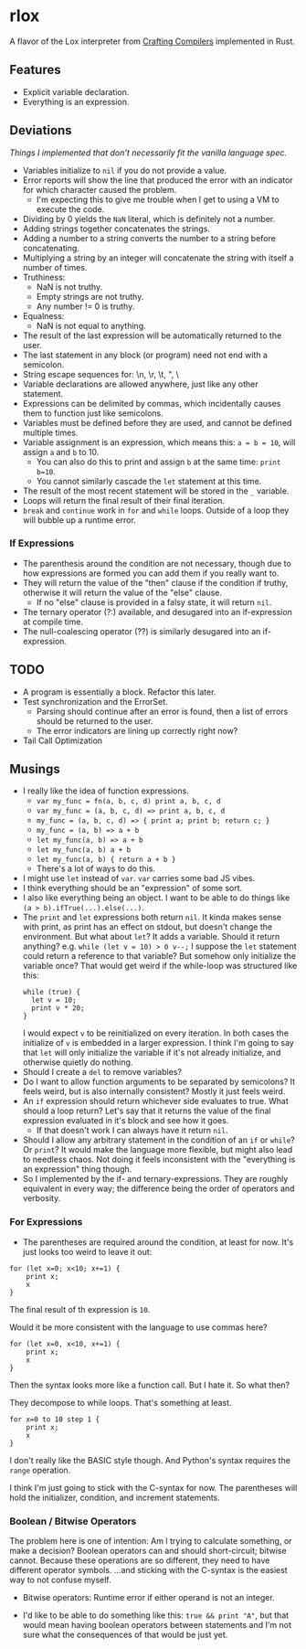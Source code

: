 # rlox

A flavor of the Lox interpreter from [Crafting Compilers](https://www.craftinginterpreters.com/) implemented in Rust.

## Features

- Explicit variable declaration.
- Everything is an expression.

## Deviations
*Things I implemented that don't necessarily fit the vanilla language spec.*

- Variables initialize to `nil` if you do not provide a value.
- Error reports will show the line that produced the error with an indicator for which character caused the problem.
    - I'm expecting this to give me trouble when I get to using a VM to execute the code.
- Dividing by 0 yields the `NaN` literal, which is definitely not a number.
- Adding strings together concatenates the strings.
- Adding a number to a string converts the number to a string before concatenating.
- Multiplying a string by an integer will concatenate the string with itself a number of times.
- Truthiness:
    - NaN is not truthy.
    - Empty strings are not truthy.
    - Any number != 0 is truthy.
- Equalness:
    - NaN is not equal to anything.
- The result of the last expression will be automatically returned to the user.
- The last statement in any block (or program) need not end with a semicolon.
- String escape sequences for: \n, \r, \t, \", \\
- Variable declarations are allowed anywhere, just like any other statement.
- Expressions can be delimited by commas, which incidentally causes them to function just like semicolons.
- Variables must be defined before they are used, and cannot be defined multiple times.
- Variable assignment is an expression, which means this: `a = b = 10`, will assign `a` and `b` to 10.
    - You can also do this to print and assign `b` at the same time: `print b=10`.
    - You cannot similarly cascade the `let` statement at this time.
- The result of the most recent statement will be stored in the `_` variable.
- Loops will return the final result of their final iteration.
- `break` and `continue` work in `for` and `while` loops.  Outside of a loop they will bubble up a runtime error.

### If Expressions

- The parenthesis around the condition are not necessary, though due to how expressions are formed you can add them if you really want to.
- They will return the value of the "then" clause if the condition if truthy, otherwise it will return the value of the "else" clause.
    - If no "else" clause is provided in a falsy state, it will return `nil`.
- The ternary operator (?:) available, and desugared into an if-expression at compile time.
- The null-coalescing operator (??) is similarly desugared into an if-expression.

## TODO

- A program is essentially a block.  Refactor this later.
- Test synchronization and the ErrorSet.
    - Parsing should continue after an error is found, then a list of errors should be returned to the user.
    - The error indicators are lining up correctly right now?
- Tail Call Optimization

## Musings

- I really like the idea of function expressions.
    - `var my_func = fn(a, b, c, d) print a, b, c, d`
    - `var my_func = (a, b, c, d) => print a, b, c, d`
    - `my_func = (a, b, c, d) => { print a; print b; return c; }`
    - `my_func = (a, b) => a + b`
    - `let my_func(a, b) => a + b`
    - `let my_func(a, b) a + b`
    - `let my_func(a, b) { return a + b }`
    - There's a lot of ways to do this.
- I might use `let` instead of `var`.  `var` carries some bad JS vibes.
- I think everything should be an "expression" of some sort.
- I also like everything being an object.  I want to be able to do things like `(a > b).ifTrue(...).else(...)`.
- The `print` and `let` expressions both return `nil`.  It kinda makes sense with print, as print has an effect on stdout,
  but doesn't change the environment.  But what about `let`?  It adds a variable.  Should it return anything?
  e.g. `while (let v = 10) > 0 v--;`
  I suppose the `let` statement could return a reference to that variable?  But somehow only initialize the variable once?
  That would get weird if the while-loop was structured like this:
  ```
  while (true) {
    let v = 10;
    print v * 20;
  }
  ```
  I would expect `v` to be reinitialized on every iteration.
  In both cases the initialize of `v` is embedded in a larger expression.
  I think I'm going to say that `let` will only initialize the variable if it's not already initialize, and otherwise quietly do nothing.
- Should I create a `del` to remove variables?
- Do I want to allow function arguments to be separated by semicolons?  It feels weird, but is also internally consistent?
  Mostly it just feels weird.
- An `if` expression should return whichever side evaluates to true.  What should a loop return?  Let's say that it returns the value of the final expression evaluated in it's block and see how it goes.
    - If that doesn't work I can always have it return `nil`.
- Should I allow any arbitrary statement in the condition of an `if` or `while`?  Or `print`?  It would make the language more flexible, but might also lead to needless chaos.  Not doing it feels inconsistent with the "everything is an expression" thing though.
- So I implemented by the if- and ternary-expressions.  They are roughly equivalent in every way; the difference being the order of operators and verbosity.

### For Expressions

- The parentheses are required around the condition, at least for now.  It's just looks too weird to leave it out:

```lox
for (let x=0; x<10; x+=1) {
    print x;
    x
}
```

The final result of th expression is `10`.

Would it be more consistent with the language to use commas here?

```lox
for (let x=0, x<10, x+=1) {
    print x;
    x
}
```

Then the syntax looks more like a function call.  But I hate it.  So what then?

They decompose to while loops.  That's something at least.

```lox
for x=0 to 10 step 1 {
    print x;
    x
}
```

I don't really like the BASIC style though.  And Python's syntax requires the `range` operation.

I think I'm just going to stick with the C-syntax for now.  The parentheses will hold the initializer, condition, and increment statements.

### Boolean / Bitwise Operators

The problem here is one of intention: Am I trying to calculate something, or make a decision?
Boolean operators can and should short-circuit; bitwise cannot.
Because these operations are so different, they need to have different operator symbols.
...and sticking with the C-syntax is the easiest way to not confuse myself.

- Bitwise operators: Runtime error if either operand is not an integer.

- I'd like to be able to do something like this: `true && print "A"`, but that would mean having boolean operators between statements and I'm not
    sure what the consequences of that would be just yet.
